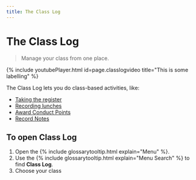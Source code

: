 ```yaml
---
title: The Class Log
---
```

# The Class Log

> Manage your class from one place.

{% include youtubePlayer.html id=page.classlogvideo title="This is some labelling" %}

The Class Log lets you do class-based activities, like:

* [Taking the register](take-register)
* [Recording lunches](dinner-register)
* [Award Conduct Points](conduct)
* [Record Notes](notes)

## To open  Class Log

1. Open the {% include glossarytooltip.html explain="Menu" %}.
1. Use the {% include glossarytooltip.html explain="Menu Search" %} to find **Class Log**.
1. Choose your class
